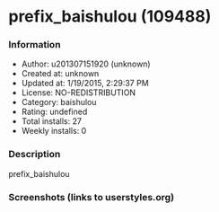 # prefix_baishulou (109488)

### Information
- Author: u201307151920 (unknown)
- Created at: unknown
- Updated at: 1/19/2015, 2:29:37 PM
- License: NO-REDISTRIBUTION
- Category: baishulou
- Rating: undefined
- Total installs: 27
- Weekly installs: 0


### Description
prefix_baishulou


### Screenshots (links to userstyles.org)



